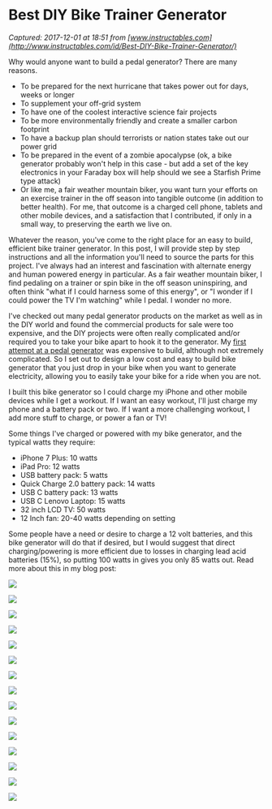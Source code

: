 # Best DIY Bike Trainer Generator

_Captured: 2017-12-01 at 18:51 from [www.instructables.com](http://www.instructables.com/id/Best-DIY-Bike-Trainer-Generator/)_

Why would anyone want to build a pedal generator? There are many reasons.

  * To be prepared for the next hurricane that takes power out for days, weeks or longer 
  * To supplement your off-grid system 
  * To have one of the coolest interactive science fair projects 
  * To be more environmentally friendly and create a smaller carbon footprint 
  * To have a backup plan should terrorists or nation states take out our power grid 
  * To be prepared in the event of a zombie apocalypse (ok, a bike generator probably won't help in this case - but add a set of the key electronics in your Faraday box will help should we see a Starfish Prime type attack) 
  * Or like me, a fair weather mountain biker, you want turn your efforts on an exercise trainer in the off season into tangible outcome (in addition to better health). For me, that outcome is a charged cell phone, tablets and other mobile devices, and a satisfaction that I contributed, if only in a small way, to preserving the earth we live on.

Whatever the reason, you've come to the right place for an easy to build, efficient bike trainer generator. In this post, I will provide step by step instructions and all the information you'll need to source the parts for this project. I've always had an interest and fascination with alternate energy and human powered energy in particular. As a fair weather mountain biker, I find pedaling on a trainer or spin bike in the off season uninspiring, and often think "what if I could harness some of this energy", or "I wonder if I could power the TV I'm watching" while I pedal. I wonder no more.

I've checked out many pedal generator products on the market as well as in the DIY world and found the commercial products for sale were too expensive, and the DIY projects were often really complicated and/or required you to take your bike apart to hook it to the generator. My [first attempt at a pedal generator](https://www.genesgreenmachine.com/build-spin-bike-pedal-generator/) was expensive to build, although not extremely complicated. So I set out to design a low cost and easy to build bike generator that you just drop in your bike when you want to generate electricity, allowing you to easily take your bike for a ride when you are not.

I built this bike generator so I could charge my iPhone and other mobile devices while I get a workout. If I want an easy workout, I'll just charge my phone and a battery pack or two. If I want a more challenging workout, I add more stuff to charge, or power a fan or TV!

Some things I've charged or powered with my bike generator, and the typical watts they require:

  * iPhone 7 Plus: 10 watts 
  * iPad Pro: 12 watts 
  * USB battery pack: 5 watts 
  * Quick Charge 2.0 battery pack: 14 watts 
  * USB C battery pack: 13 watts 
  * USB C Lenovo Laptop: 15 watts 
  * 32 inch LCD TV: 50 watts 
  * 12 Inch fan: 20-40 watts depending on setting

Some people have a need or desire to charge a 12 volt batteries, and this bike generator will do that if desired, but I would suggest that direct charging/powering is more efficient due to losses in charging lead acid batteries (15%), so putting 100 watts in gives you only 85 watts out. Read more about this in my blog post:

![](https://cdn.instructables.com/FVP/Z8G3/JA2TMV1I/FVPZ8G3JA2TMV1I.MEDIUM.jpg)

![](https://cdn.instructables.com/F1D/1FVL/JA36UCHZ/F1D1FVLJA36UCHZ.SMALL.jpg)

![](https://cdn.instructables.com/FBA/WHDY/JA36UD1U/FBAWHDYJA36UD1U.SMALL.jpg)

![](https://cdn.instructables.com/FHI/39D1/JA36UC68/FHI39D1JA36UC68.MEDIUM.jpg)

![](https://cdn.instructables.com/FFD/GN3R/JA2TMV7L/FFDGN3RJA2TMV7L.MEDIUM.jpg)

![](https://cdn.instructables.com/FQ0/14B5/JA2TMW0O/FQ014B5JA2TMW0O.MEDIUM.jpg)

![](https://cdn.instructables.com/F0S/LTN5/JACTX16O/F0SLTN5JACTX16O.MEDIUM.jpg)

![](https://cdn.instructables.com/FF8/73JU/JACTX1YY/FF873JUJACTX1YY.SMALL.jpg)

![](https://cdn.instructables.com/F7M/ABR4/JA2TMW4D/F7MABR4JA2TMW4D.SMALL.jpg)

![](https://cdn.instructables.com/FYK/7MX6/JA2TMWA6/FYK7MX6JA2TMWA6.MEDIUM.jpg)

![](https://cdn.instructables.com/FGT/DNST/JACTX1GM/FGTDNSTJACTX1GM.MEDIUM.jpg)

![](https://cdn.instructables.com/FTA/1CYS/JACTX49Q/FTA1CYSJACTX49Q.MEDIUM.jpg)

![](https://cdn.instructables.com/FD9/XNG7/JACTX4D7/FD9XNG7JACTX4D7.MEDIUM.jpg)

![](https://cdn.instructables.com/FFG/0GV4/JA36UE8B/FFG0GV4JA36UE8B.MEDIUM.jpg)

![](https://cdn.instructables.com/FW6/VIEI/JA36UEHY/FW6VIEIJA36UEHY.SMALL.jpg)
